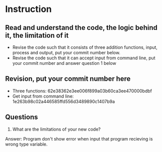 ﻿# Instruction

## Read and understand the code, the logic behind it, the limitation of it
* Revise the code such that it consists of three addition functions, input, process and output, put your commit number below.
* Revise the code such that it can accept input from command line, put your commit number and answer question 1 below

## Revision, put your commit number here
* Three functions: 62e38362e3ee006f899a03b60ca3ee470000bdbf
* Get input from command line: 1e263b98c02a446585ffd556d3489890c1407b9a

## Questions
1. What are the limitations of your new code?

Answer: Program don't show error when input that program recieving is wrong type variable.